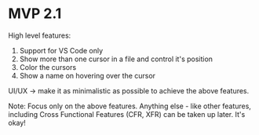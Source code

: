 # MVP 2.1

High level features:

1. Support for VS Code only
2. Show more than one cursor in a file and control
it's position
3. Color the cursors
4. Show a name on hovering over the cursor

UI/UX -> make it as minimalistic as possible to achieve the above features.

Note: Focus only on the above features. Anything else - like other features,
including Cross Functional Features (CFR, XFR) can be taken up later. It's okay!

